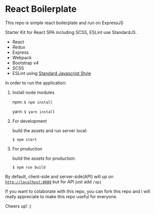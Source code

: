 # React Boilerplate
This repo is simple react boilerplate and run on ExpressJS

Starter Kit for React SPA including SCSS, ESLint use StandardJS .

  * React
  * Redux
  * Express
  * Webpack
  * Bootstrap v4
  * SCSS
  * ESLint using [Standard Javascript Style](https://standardjs.com/)

In order to run the application:

1. Install node modules

   npm: `$ npm install`

   yarn: `$ yarn install`

2. For development
   
   build the assets and run server local:
   ```
   $ npm start
   ```

3. For production
   
   build the assets for production:
   ```
   $ npm run build
   ```

By default, client-side and server-side(API) will up on [`http://localhost:8080`](http://localhost:8080) but for API just add `/api`

If you want to colaborate with this repo, you can fork this repo and i will really appreciate to make this repo useful for everyone.

Cheers up! :)
